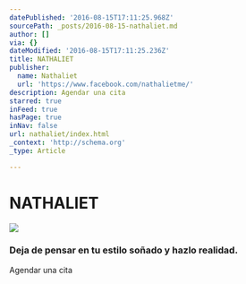 ```yaml
---
datePublished: '2016-08-15T17:11:25.968Z'
sourcePath: _posts/2016-08-15-nathaliet.md
author: []
via: {}
dateModified: '2016-08-15T17:11:25.236Z'
title: NATHALIET
publisher:
  name: Nathaliet
  url: 'https://www.facebook.com/nathalietme/'
description: Agendar una cita
starred: true
inFeed: true
hasPage: true
inNav: false
url: nathaliet/index.html
_context: 'http://schema.org'
_type: Article

---
```

# NATHALIET
![](https://the-grid-user-content.s3-us-west-2.amazonaws.com/2019caf0-ba9f-4644-a638-461d2dcca124.jpg)

### Deja de pensar en tu estilo soñado y hazlo realidad.

Agendar una cita